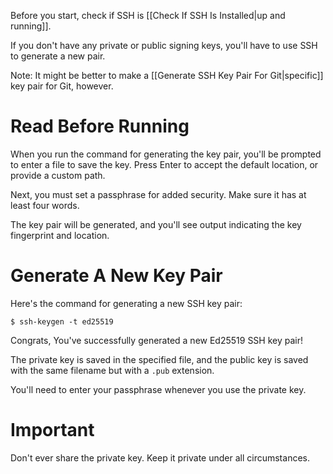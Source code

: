 Before you start, check if SSH is [[Check If SSH Is Installed|up and running]].

If you don't have any private or public signing keys, you'll have to use SSH to generate a new pair.

Note: It might be better to make a [[Generate SSH Key Pair For Git|specific]] key pair for Git, however.

# Read Before Running

When you run the command for generating the key pair, you'll be prompted to enter a file to save the key. Press Enter to accept the default location, or provide a custom path.

Next, you must set a passphrase for added security. Make sure it has at least four words.

The key pair will be generated, and you'll see output indicating the key fingerprint and location.

# Generate A New Key Pair

Here's the command for generating a new SSH key pair:

`$ ssh-keygen -t ed25519`

Congrats, You've successfully generated a new Ed25519 SSH key pair!

The private key is saved in the specified file, and the public key is saved with the same filename but with a `.pub` extension.

You'll need to enter your passphrase whenever you use the private key.

# Important
Don't ever share the private key. Keep it private under all circumstances.

